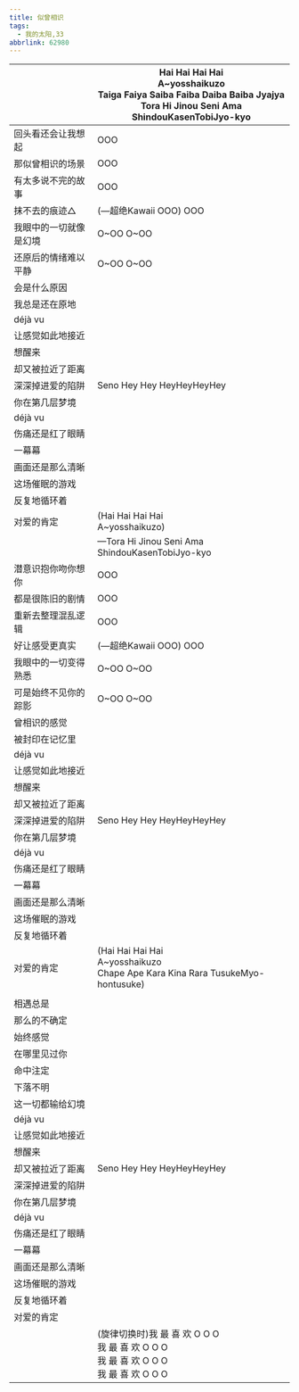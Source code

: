 ```yaml
---
title: 似曾相识
tags:
  - 我的太阳,33
abbrlink: 62980
---
```

|      |Hai Hai Hai Hai<br>A~yosshaikuzo<br>Taiga Faiya Saiba Faiba Daiba Baiba Jyajya<br>Tora Hi Jinou Seni Ama ShindouKasenTobiJyo-kyo|
|--|--|
|回头看还会让我想起|OOO|
|那似曾相识的场景|OOO|
|有太多说不完的故事|OOO|
|抹不去的痕迹△|(—超绝Kawaii OOO) OOO|
|我眼中的一切就像是幻境|O~OO O~OO|
|还原后的情绪难以平静|O~OO O~OO|
|会是什么原因|      |
|我总是还在原地|      |
|déjà vu|      |
|让感觉如此地接近|      |
|想醒来|      |
|却又被拉近了距离|      |
|深深掉进爱的陷阱|Seno Hey Hey HeyHeyHeyHey|
|你在第几层梦境|      |
|déjà vu|      |
|伤痛还是红了眼睛|      |
|一幕幕|      |
|画面还是那么清晰|      |
|这场催眠的游戏|      |
|反复地循环着|      |
|对爱的肯定|(Hai Hai Hai Hai<br>A~yosshaikuzo)|
|      |—Tora Hi Jinou Seni Ama ShindouKasenTobiJyo-kyo|
|潜意识抱你吻你想你|OOO|
|都是很陈旧的剧情|OOO|
|重新去整理混乱逻辑|OOO|
|好让感受更真实|(—超绝Kawaii OOO) OOO|
|我眼中的一切变得熟悉|O~OO O~OO|
|可是始终不见你的踪影|O~OO O~OO|
|曾相识的感觉|      |
|被封印在记忆里|      |
|déjà vu|      |
|让感觉如此地接近|      |
|想醒来|      |
|却又被拉近了距离|      |
|深深掉进爱的陷阱|Seno Hey Hey HeyHeyHeyHey|
|你在第几层梦境|      |
|déjà vu|      |
|伤痛还是红了眼睛|      |
|一幕幕|      |
|画面还是那么清晰|      |
|这场催眠的游戏|      |
|反复地循环着|      |
|对爱的肯定|(Hai Hai Hai Hai<br>A~yosshaikuzo<br>Chape Ape Kara Kina Rara TusukeMyo-hontusuke)|
|      |      |
|相遇总是|      |
|那么的不确定|      |
|始终感觉|      |
|在哪里见过你|      |
|命中注定|      |
|下落不明|      |
|这一切都输给幻境|      |
|déjà vu|      |
|让感觉如此地接近|      |
|想醒来|      |
|却又被拉近了距离|Seno Hey Hey HeyHeyHeyHey|
|深深掉进爱的陷阱|      |
|你在第几层梦境|      |
|déjà vu|      |
|伤痛还是红了眼睛|      |
|一幕幕|      |
|画面还是那么清晰|      |
|这场催眠的游戏|      |
|反复地循环着|      |
|对爱的肯定|      |
|      |(旋律切换时)我 最 喜 欢 O O O<br>我 最 喜 欢 O O O<br>我 最 喜 欢 O O O<br>我 最 喜 欢 O O O|